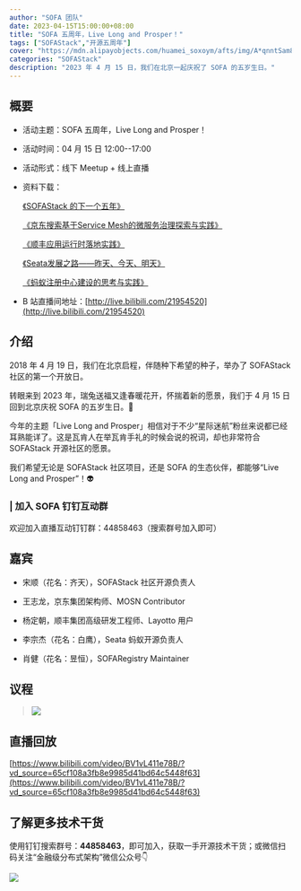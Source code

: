 ```yaml
---
author: "SOFA 团队"
date: 2023-04-15T15:00:00+08:00
title: "SOFA 五周年，Live Long and Prosper！"
tags: ["SOFAStack","开源五周年"]
cover: "https://mdn.alipayobjects.com/huamei_soxoym/afts/img/A*qnntSam867oAAAAAAAAAAAAADrGAAQ/original"
categories: "SOFAStack"
description: "2023 年 4 月 15 日，我们在北京一起庆祝了 SOFA 的五岁生日。"
---
```


## 概要

- 活动主题：SOFA 五周年，Live Long and Prosper！

- 活动时间：04 月 15 日 12:00--17:00

- 活动形式：线下 Meetup + 线上直播

- 资料下载：

  [《SOFAStack 的下一个五年》](https://mdn.alipayobjects.com/huamei_soxoym/afts/file/A*mIlUTZ-iot4AAAAAAAAAAAAADrGAAQ/%E8%AE%AE%E9%A2%98%E4%B8%80%20%E5%AE%8B%E9%A1%BASOFAStack%20%E7%9A%84%E4%B8%8B%E4%B8%80%E4%B8%AA%E4%BA%94%E5%B9%B4%200411.pdf)

  [《京东搜索基于Service Mesh的微服务治理探索与实践》](https://mdn.alipayobjects.com/huamei_soxoym/afts/file/A*WTt0QINQx-AAAAAAAAAAAAAADrGAAQ/%E8%AE%AE%E9%A2%98%E4%BA%8C%20%E7%8E%8B%E5%BF%97%E9%BE%99%20%E4%BA%AC%E4%B8%9C%E6%90%9C%E7%B4%A2%E5%9F%BA%E4%BA%8EService%20Mesh%E7%9A%84%E5%BE%AE%E6%9C%8D%E5%8A%A1%E6%B2%BB%E7%90%86%E6%8E%A2%E7%B4%A2%E4%B8%8E%E5%AE%9E%E8%B7%B5%E2%80%94%E2%80%94latest.pdf)

  [《顺丰应用运行时落地实践》](https://mdn.alipayobjects.com/huamei_soxoym/afts/file/A*hwzsSrlrdrgAAAAAAAAAAAAADrGAAQ/%E8%AE%AE%E9%A2%98%E4%B8%89%20%E6%9D%A8%E5%AE%9A%E6%9C%9D%20%E9%A1%BA%E4%B8%B0%E5%BA%94%E7%94%A8%E8%BF%90%E8%A1%8C%E6%97%B6%E8%90%BD%E5%9C%B0%E5%AE%9E%E8%B7%B50412.pdf)

  [《Seata发展之路——昨天、今天、明天》](https://mdn.alipayobjects.com/huamei_soxoym/afts/file/A*9GHZS7VIm2YAAAAAAAAAAAAADrGAAQ/%E8%AE%AE%E9%A2%98%E5%9B%9B%20%E6%9D%8E%E5%AE%97%E6%9D%B0%20Seata%E5%8F%91%E5%B1%95%E4%B9%8B%E8%B7%AF%E2%80%94%E2%80%94%E6%98%A8%E5%A4%A9%E3%80%81%E4%BB%8A%E5%A4%A9%E3%80%81%E6%98%8E%E5%A4%A90406.pdf)

  [《蚂蚁注册中心建设的思考与实践》](https://mdn.alipayobjects.com/huamei_soxoym/afts/file/A*QKJPS5QRlscAAAAAAAAAAAAADrGAAQ/%E8%AE%AE%E9%A2%98%E4%BA%94%20%E8%82%96%E5%81%A5%20SOFARegistry%E5%88%86%E4%BA%AB0406.pdf)

- B 站直播间地址：[http://live.bilibili.com/21954520](http://live.bilibili.com/21954520)

## 介绍

2018 年 4 月 19 日，我们在北京启程，伴随种下希望的种子，举办了 SOFAStack 社区的第一个开放日。

转眼来到 2023 年，瑞兔送福又逢春暖花开，怀揣着新的愿景，我们于 4 月 15 日回到北京庆祝 SOFA 的五岁生日。🎂

今年的主题「Live Long and Prosper」相信对于不少“星际迷航”粉丝来说都已经耳熟能详了。这是瓦肯人在举瓦肯手礼的时候会说的祝词，却也非常符合 SOFAStack 开源社区的愿景。

我们希望无论是 SOFAStack 社区项目，还是 SOFA 的生态伙伴，都能够“Live Long and Prosper”！👽

### | 加入 SOFA 钉钉互动群

欢迎加入直播互动钉钉群：44858463（搜索群号加入即可）

## 嘉宾

- 宋顺（花名：齐天），SOFAStack 社区开源负责人

- 王志龙，京东集团架构师、MOSN Contributor

- 杨定朝，顺丰集团高级研发工程师、Layotto 用户

- 李宗杰（花名：白鹰），Seata 蚂蚁开源负责人

- 肖健（花名：昱恒），SOFARegistry Maintainer

## 议程

>![](https://mdn.alipayobjects.com/huamei_soxoym/afts/img/A*ufkZQJRyOdQAAAAAAAAAAAAADrGAAQ/original)

## 直播回放

[https://www.bilibili.com/video/BV1vL411e78B/?vd_source=65cf108a3fb8e9985d41bd64c5448f63](https://www.bilibili.com/video/BV1vL411e78B/?vd_source=65cf108a3fb8e9985d41bd64c5448f63)

## 了解更多技术干货

使用钉钉搜索群号：**44858463**，即可加入，获取一手开源技术干货；或微信扫码关注“金融级分布式架构”微信公众号👇

![](https://mdn.alipayobjects.com/huamei_soxoym/afts/img/A*z5pETpfsQPIAAAAAAAAAAAAADrGAAQ/original)
